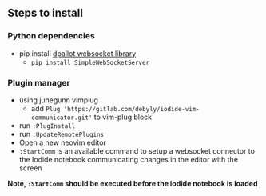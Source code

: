 ## Steps to install

### Python dependencies

* pip install [dpallot websocket library](https://github.com/dpallot/simple-websocket-server/blob/master/SimpleWebSocketServer/SimpleWebSocketServer.py)
    * ```pip install SimpleWebSocketServer```


### Plugin manager

* using junegunn vimplug
    * add ```Plug 'https://gitlab.com/debyly/iodide-vim-communicator.git'``` to vim-plug block
* run ```:PlugInstall```
* run ```:UpdateRemotePlugins```
* Open a new neovim editor
* ```:StartComm``` is an available command to setup a websocket connector to the Iodide notebook communicating changes in the editor with the screen

**Note, ```:StartComm``` should be executed before the iodide notebook is loaded**
